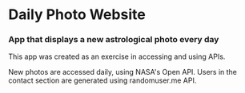 # Daily Photo Website
### App that displays a new astrological photo every day
This app was created as an exercise in accessing and using APIs.

New photos are accessed daily, using NASA's Open API.
Users in the contact section are generated using randomuser.me API.